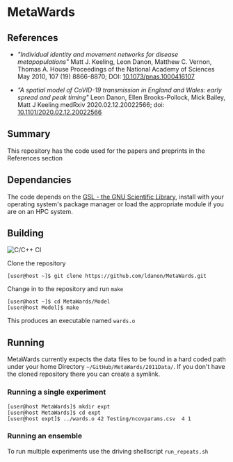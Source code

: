 # MetaWards

## References

- _"Individual identity and movement networks for disease metapopulations"_
Matt J. Keeling, Leon Danon, Matthew C. Vernon, Thomas A. House
Proceedings of the National Academy of Sciences May 2010, 107 (19) 8866-8870; DOI: [10.1073/pnas.1000416107](https://doi.org/10.1073/pnas.1000416107)

- _"A spatial model of CoVID-19 transmission in England and Wales: early spread and peak timing"_
Leon Danon, Ellen Brooks-Pollock, Mick Bailey, Matt J Keeling
medRxiv 2020.02.12.20022566; doi: [10.1101/2020.02.12.20022566](https://doi.org/10.1101/2020.02.12.20022566)

## Summary

This repository has the code used for the papers and preprints in the References section

## Dependancies

The code depends on the [GSL - the GNU Scientific Library](https://www.gnu.org/software/gsl/), install with your operating 
system's package manager or load the appropriate module if you are on an HPC system.

## Building

![C/C++ CI](https://github.com/ldanon/MetaWards/workflows/C/C++%20CI/badge.svg)

Clone the repository 

```ShellSession
[user@host ~]$ git clone https://github.com/ldanon/MetaWards.git
```

Change in to the repository and run `make`

```ShellSession
[user@host ~]$ cd MetaWards/Model
[user@host Model]$ make
```

This produces an executable named `wards.o`

## Running

MetaWards currently expects the data files to be found in a hard coded path under your home Directory 
`~/GitHub/MetaWards/2011Data/`. If you don't have the cloned repository there you can create a symlink.

### Running a single experiment

```ShellSession
[user@host MetaWards]$ mkdir expt
[user@host MetaWards]$ cd expt
[user@host expt]$ ../wards.o 42 Testing/ncovparams.csv  4 1
```

### Running an ensemble

To run multiple experiments use the driving shellscript `run_repeats.sh`

